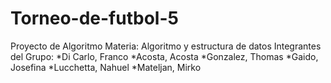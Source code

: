 # Torneo-de-futbol-5
Proyecto de Algoritmo
Materia: Algoritmo y estructura de datos
Integrantes del Grupo:
*Di Carlo, Franco
*Acosta, Acosta
*Gonzalez, Thomas
*Gaido, Josefina
*Lucchetta, Nahuel
*Mateljan, Mirko
